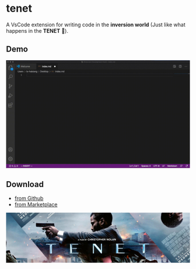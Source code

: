 # tenet

A VsCode extension for writing code in the **inversion world** (Just like what happens in the **TENET** 🤪).

## Demo

![](./images/demo.gif)

## Download

* [from Github](https://github.com/Haixiang6123/tenet/blob/master/tenet-0.0.1.vsix)
* [from Marketplace](https://marketplace.visualstudio.com/items?itemName=HaixiangYan.tenet)

![](images/profile.jpg)
